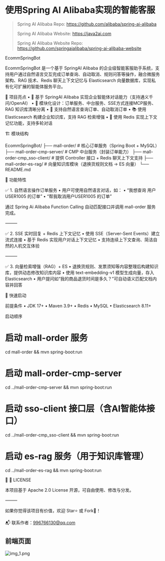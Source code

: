 # 使用Spring AI Alibaba实现的智能客服 

> Spring AI Alibaba Repo: https://github.com/alibaba/spring-ai-alibaba
>
> Spring AI Alibaba Website:  https://java2ai.com
>
> Spring AI Alibaba Website Repo: https://github.com/springaialibaba/spring-ai-alibaba-website



EcommSpringBot

EcommSpringBot 是一个基于 SpringAI Alibaba 的企业级智能客服助手系统，支持用户通过自然语言交互完成订单查询、自动取消、规则问答等操作，融合微服务架构、RAG 技术、Redis 聊天上下文记忆与 Elasticsearch 向量数据库，实现私有化可扩展的智能体服务平台。

🌟 项目亮点
•	🧠 基于 SpringAI Alibaba 实现企业智能体对话能力（支持通义千问/OpenAI）
•	🔗 模块化设计：订单服务、中台服务、SSE方式连接MCP服务、RAG 知识库清晰分离
•	🧾 支持自然语言查询订单、自动取消订单
•	📚 使用 Elasticsearch 构建企业知识库，支持 RAG 检索增强
•	🧠 使用 Redis 实现上下文记忆功能，支持多轮对话

🏗️ 模块结构

EcommSpringBot/
├── mall-order/                  # 核心订单服务（Spring Boot + MySQL）
├── mall-order-cmp-server/       # CMP 中台服务（封装订单能力）
├── mall-order-cmp_sso-client/   # 提供 Controller 接口 + Redis 聊天上下文支持
├── mall-order-es-rag/          # 向量知识库模块（退换货规则文档 → ES 向量）
└── README.md


📌 功能特性

✅ 1. 自然语言操作订单服务
•	用户可使用自然语言对话，如：
•	“我想查询 用户USER1005 的订单”
•	“帮我取消用户USER1005 的订单”

通过 Spring Ai Alibaba Function Calling 自动匹配接口并调用 mall-order 服务完成。

⸻

✅ 2. SSE 实时回复 + Redis 上下文记忆
•	使用 SSE（Server-Sent Events）建立流式连接
•	基于 Redis 实现用户对话上下文记忆
•	支持连续上下文查询、简洁自然的人机交互体验

⸻

✅ 3. 向量检索增强（RAG）+ ES
•	退换货规则、发票须知等内容整理后构建知识库，提供动态修改知识库内容
•	使用 text-embedding-v1 模型生成向量，存入 Elasticsearch
•	用户提问如“我的商品退货时间是多久？”可自动语义匹配文档内容并回答


🚀 快速启动

前提条件
•	JDK 17+
•	Maven 3.9+
•	Redis
•	MySQL
•	Elasticsearch 8.11+

启动顺序

# 启动 mall-order 服务
cd mall-order && mvn spring-boot:run

# 启动 mall-order-cmp-server
cd ../mall-order-cmp-server && mvn spring-boot:run

# 启动 sso-client 接口层（含AI智能体接口）
cd ../mall-order-cmp_sso-client && mvn spring-boot:run

# 启动 es-rag 服务（用于知识库管理）
cd ../mall-order-es-rag && mvn spring-boot:run

📖
📄 LICENSE

本项目基于 Apache 2.0 License 开源，可自由使用、修改与分发。

⸻

如果你觉得该项目有价值，欢迎 Star⭐️ 或 Fork🍴！

📬 联系作者：996766130@qq.com
## 前端页面
![img_1.png](img_1.png)
